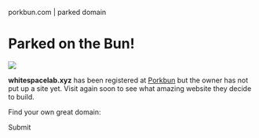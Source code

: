 porkbun.com | parked domain



Parked on the Bun!
==================

![](/images/parked-on-the-bun.png)
  

**whitespacelab.xyz** has been registered at [Porkbun](https://porkbun.com) but the owner has not put up a site yet. Visit again soon to see what amazing website they decide to build.

Find your own great domain:

Submit